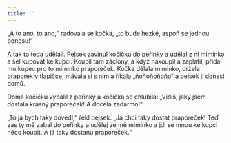 ```yaml
---
title: ''
---
```


„A to ano, to ano,“ radovala se kočka, „to bude hezké, aspoň se jednou ponesu!“

A tak to teda udělali. Pejsek zavinul kočičku do peřinky a udělal z ní miminko a šel kupovat ke kupci. Koupil tam záclony, a když nakoupil a zaplatil, přidal mu kupec pro to miminko praporeček. Kočka dělala miminko, držela praporek v tlapičce, mávala si s ním a říkala „ňoňoňoňoňo“ a pejsek ji donesl domů.

Doma kočičku vybalil z peřinky a kočička se chlubila: „Vidíš, jaký jsem dostala krásný praporeček! A docela zadarmo!“

„To já bych taky dovedl,“ řekl pejsek. „Já chci taky dostat praporeček! Teď zas ty mě zabal do peřinky a udělej ze mě miminko a jdi se mnou ke kupci něco koupit. A já taky dostanu praporeček.“
